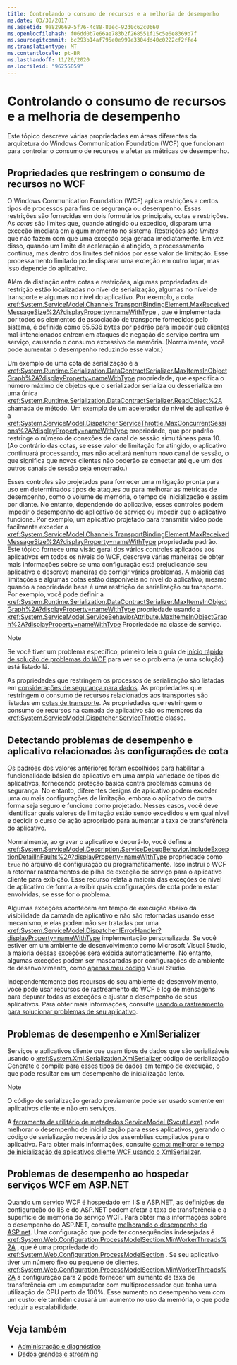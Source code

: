 ```yaml
---
title: Controlando o consumo de recursos e a melhoria de desempenho
ms.date: 03/30/2017
ms.assetid: 9a829669-5f76-4c88-80ec-92d0c62c0660
ms.openlocfilehash: f06dd0b7e66ae783b2f268551f15c5e6e8369b7f
ms.sourcegitcommit: bc293b14af795e0e999e3304dd40c0222cf2ffe4
ms.translationtype: MT
ms.contentlocale: pt-BR
ms.lasthandoff: 11/26/2020
ms.locfileid: "96255059"
---
```

# <a name="controlling-resource-consumption-and-improving-performance"></a>Controlando o consumo de recursos e a melhoria de desempenho

Este tópico descreve várias propriedades em áreas diferentes da arquitetura do Windows Communication Foundation (WCF) que funcionam para controlar o consumo de recursos e afetar as métricas de desempenho.

## <a name="properties-that-constrain-resource-consumption-in-wcf"></a>Propriedades que restringem o consumo de recursos no WCF

 O Windows Communication Foundation (WCF) aplica restrições a certos tipos de processos para fins de segurança ou desempenho. Essas restrições são fornecidas em dois formulários principais, cotas e restrições. As *cotas* são limites que, quando atingido ou excedido, disparam uma exceção imediata em algum momento no sistema. Restrições *são limites* que não fazem com que uma exceção seja gerada imediatamente. Em vez disso, quando um limite de aceleração é atingido, o processamento continua, mas dentro dos limites definidos por esse valor de limitação. Esse processamento limitado pode disparar uma exceção em outro lugar, mas isso depende do aplicativo.

 Além da distinção entre cotas e restrições, algumas propriedades de restrição estão localizadas no nível de serialização, algumas no nível de transporte e algumas no nível do aplicativo. Por exemplo, a cota <xref:System.ServiceModel.Channels.TransportBindingElement.MaxReceivedMessageSize%2A?displayProperty=nameWithType> , que é implementada por todos os elementos de associação de transporte fornecidos pelo sistema, é definida como 65.536 bytes por padrão para impedir que clientes mal-intencionados entrem em ataques de negação de serviço contra um serviço, causando o consumo excessivo de memória. (Normalmente, você pode aumentar o desempenho reduzindo esse valor.)

 Um exemplo de uma cota de serialização é a <xref:System.Runtime.Serialization.DataContractSerializer.MaxItemsInObjectGraph%2A?displayProperty=nameWithType> propriedade, que especifica o número máximo de objetos que o serializador serializa ou desserializa em uma única <xref:System.Runtime.Serialization.DataContractSerializer.ReadObject%2A> chamada de método. Um exemplo de um acelerador de nível de aplicativo é a <xref:System.ServiceModel.Dispatcher.ServiceThrottle.MaxConcurrentSessions%2A?displayProperty=nameWithType> propriedade, que por padrão restringe o número de conexões de canal de sessão simultâneas para 10. (Ao contrário das cotas, se esse valor de limitação for atingido, o aplicativo continuará processando, mas não aceitará nenhum novo canal de sessão, o que significa que novos clientes não poderão se conectar até que um dos outros canais de sessão seja encerrado.)

 Esses controles são projetados para fornecer uma mitigação pronta para uso em determinados tipos de ataques ou para melhorar as métricas de desempenho, como o volume de memória, o tempo de inicialização e assim por diante. No entanto, dependendo do aplicativo, esses controles podem impedir o desempenho do aplicativo de serviço ou impedir que o aplicativo funcione. Por exemplo, um aplicativo projetado para transmitir vídeo pode facilmente exceder a <xref:System.ServiceModel.Channels.TransportBindingElement.MaxReceivedMessageSize%2A?displayProperty=nameWithType> propriedade padrão. Este tópico fornece uma visão geral dos vários controles aplicados aos aplicativos em todos os níveis do WCF, descreve várias maneiras de obter mais informações sobre se uma configuração está prejudicando seu aplicativo e descreve maneiras de corrigir vários problemas. A maioria das limitações e algumas cotas estão disponíveis no nível do aplicativo, mesmo quando a propriedade base é uma restrição de serialização ou transporte. Por exemplo, você pode definir a <xref:System.Runtime.Serialization.DataContractSerializer.MaxItemsInObjectGraph%2A?displayProperty=nameWithType> propriedade usando a <xref:System.ServiceModel.ServiceBehaviorAttribute.MaxItemsInObjectGraph%2A?displayProperty=nameWithType> Propriedade na classe de serviço.

> [!NOTE]
> Se você tiver um problema específico, primeiro leia o guia de [início rápido de solução de problemas do WCF](wcf-troubleshooting-quickstart.md) para ver se o problema (e uma solução) está listado lá.

 As propriedades que restringem os processos de serialização são listadas em [considerações de segurança para dados](./feature-details/security-considerations-for-data.md). As propriedades que restringem o consumo de recursos relacionados aos transportes são listadas em [cotas de transporte](./feature-details/transport-quotas.md). As propriedades que restringem o consumo de recursos na camada de aplicativo são os membros da <xref:System.ServiceModel.Dispatcher.ServiceThrottle> classe.

## <a name="detecting-application-and-performance-issues-related-to-quota-settings"></a>Detectando problemas de desempenho e aplicativo relacionados às configurações de cota

 Os padrões dos valores anteriores foram escolhidos para habilitar a funcionalidade básica do aplicativo em uma ampla variedade de tipos de aplicativos, fornecendo proteção básica contra problemas comuns de segurança. No entanto, diferentes designs de aplicativo podem exceder uma ou mais configurações de limitação, embora o aplicativo de outra forma seja seguro e funcione como projetado. Nesses casos, você deve identificar quais valores de limitação estão sendo excedidos e em qual nível e decidir o curso de ação apropriado para aumentar a taxa de transferência do aplicativo.

 Normalmente, ao gravar o aplicativo e depurá-lo, você define a <xref:System.ServiceModel.Description.ServiceDebugBehavior.IncludeExceptionDetailInFaults%2A?displayProperty=nameWithType> propriedade como `true` no arquivo de configuração ou programaticamente. Isso instrui o WCF a retornar rastreamentos de pilha de exceção de serviço para o aplicativo cliente para exibição. Esse recurso relata a maioria das exceções de nível de aplicativo de forma a exibir quais configurações de cota podem estar envolvidas, se esse for o problema.

 Algumas exceções acontecem em tempo de execução abaixo da visibilidade da camada de aplicativo e não são retornadas usando esse mecanismo, e elas podem não ser tratadas por uma <xref:System.ServiceModel.Dispatcher.IErrorHandler?displayProperty=nameWithType> implementação personalizada. Se você estiver em um ambiente de desenvolvimento como Microsoft Visual Studio, a maioria dessas exceções será exibida automaticamente. No entanto, algumas exceções podem ser mascaradas por configurações de ambiente de desenvolvimento, como [apenas meu código](/visualstudio/debugger/just-my-code) Visual Studio.

 Independentemente dos recursos do seu ambiente de desenvolvimento, você pode usar recursos de rastreamento do WCF e log de mensagens para depurar todas as exceções e ajustar o desempenho de seus aplicativos. Para obter mais informações, consulte [usando o rastreamento para solucionar problemas de seu aplicativo](./diagnostics/tracing/using-tracing-to-troubleshoot-your-application.md).

## <a name="performance-issues-and-xmlserializer"></a>Problemas de desempenho e XmlSerializer

 Serviços e aplicativos cliente que usam tipos de dados que são serializáveis usando o <xref:System.Xml.Serialization.XmlSerializer> código de serialização Generate e compile para esses tipos de dados em tempo de execução, o que pode resultar em um desempenho de inicialização lento.

> [!NOTE]
> O código de serialização gerado previamente pode ser usado somente em aplicativos cliente e não em serviços.

 A [ferramenta de utilitário de metadados ServiceModel (Svcutil.exe)](servicemodel-metadata-utility-tool-svcutil-exe.md) pode melhorar o desempenho de inicialização para esses aplicativos, gerando o código de serialização necessário dos assemblies compilados para o aplicativo. Para obter mais informações, consulte [como: melhorar o tempo de inicialização de aplicativos cliente WCF usando o XmlSerializer](./feature-details/startup-time-of-wcf-client-applications-using-the-xmlserializer.md).

## <a name="performance-issues-when-hosting-wcf-services-under-aspnet"></a>Problemas de desempenho ao hospedar serviços WCF em ASP.NET

Quando um serviço WCF é hospedado em IIS e ASP.NET, as definições de configuração do IIS e do ASP.NET podem afetar a taxa de transferência e a superfície de memória do serviço WCF.  Para obter mais informações sobre o desempenho do ASP.NET, consulte [melhorando o desempenho do ASP.net](/previous-versions/msp-n-p/ff647787(v=pandp.10)). Uma configuração que pode ter consequências indesejadas é <xref:System.Web.Configuration.ProcessModelSection.MinWorkerThreads%2A> , que é uma propriedade do <xref:System.Web.Configuration.ProcessModelSection> . Se seu aplicativo tiver um número fixo ou pequeno de clientes, <xref:System.Web.Configuration.ProcessModelSection.MinWorkerThreads%2A> a configuração para 2 pode fornecer um aumento de taxa de transferência em um computador com multiprocessador que tenha uma utilização de CPU perto de 100%. Esse aumento no desempenho vem com um custo: ele também causará um aumento no uso da memória, o que pode reduzir a escalabilidade.

## <a name="see-also"></a>Veja também

- [Administração e diagnóstico](./diagnostics/index.md)
- [Dados grandes e streaming](./feature-details/large-data-and-streaming.md)
